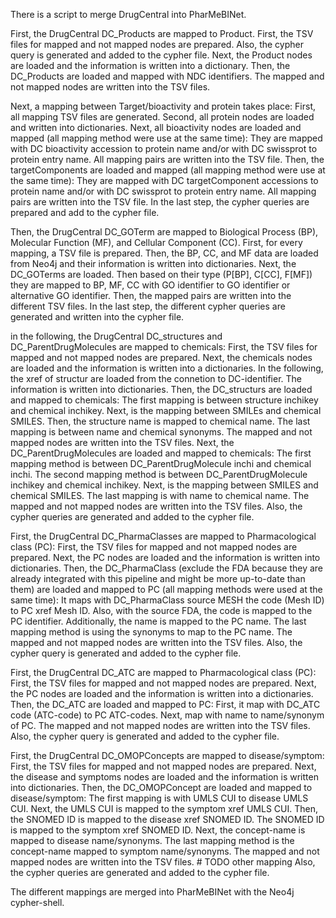 There is a script to merge DrugCentral into PharMeBINet.

First, the DrugCentral DC_Products are mapped to Product.
    First, the TSV files for mapped and not mapped nodes are prepared. Also, the cypher query is generated and added to the cypher file.
    Next, the Product nodes are loaded and the information is written into a dictionary.
    Then, the DC_Products are loaded and mapped with NDC identifiers. The mapped and not mapped nodes are written into the TSV files.

Next, a mapping between Target/bioactivity and protein takes place: 
    First, all mapping TSV files are generated.
    Second, all protein nodes are loaded and written into dictionaries.
    Next, all bioactivity nodes are loaded and mapped  (all mapping method were use at the same time):
        They are mapped with DC bioactivity accession to protein name and/or with DC swissprot to protein entry name.
    All mapping pairs are written into the TSV file.
    Then, the targetComponents are loaded and mapped  (all mapping method were use at the same time):
        They are mapped with DC targetComponent accessions to protein name and/or with DC swissprot to protein entry name.
    All mapping pairs are written into the TSV file.
    In the last step, the cypher queries are prepared and add to the cypher file.


Then, the DrugCentral DC_GOTerm are mapped to Biological Process (BP), Molecular Function (MF), and Cellular Component (CC).
    First, for every mapping, a TSV file is prepared.
    Then, the BP, CC, and MF data are loaded from Neo4j and their information is written into dictionaries.
    Next, the DC_GOTerms are loaded. Then based on their type (P[BP], C[CC], F[MF]) they are mapped to BP, MF, CC with GO identifier to GO identifier or alternative GO identifier. Then, the mapped pairs are written into the different TSV files.
    In the last step, the different cypher queries are generated and written into the cypher file.

in the following, the DrugCentral DC_structures and DC_ParentDrugMolecules are mapped to chemicals:
    First, the TSV files for mapped and not mapped nodes are prepared.
    Next, the chemicals nodes are loaded and the information is written into a dictionaries.
    In the following, the xref of structur are loaded from the connetion to DC-identifier. The information is written into dictionaries.
    Then, the DC_structurs are loaded and mapped to chemicals:
        The first mapping is between structure inchikey and chemical inchikey.
        Next, is the mapping between SMILEs and chemical SMILES.
        Then, the structure name is mapped to chemical name.
        The last mapping is between name and chemical synonyms.
    The mapped and not mapped nodes are written into the TSV files.
    Next, the DC_ParentDrugMolecules are loaded and mapped to chemicals:
        The first mapping method is between DC_ParentDrugMolecule inchi and chemical inchi.
        The second mapping method is between DC_ParentDrugMolecule inchikey and chemical inchikey.
        Next, is the mapping between SMILES and chemical SMILES.
        The last mapping is with name to chemical name.
    The mapped and not mapped nodes are written into the TSV files.
    Also, the cypher queries are generated and added to the cypher file.

First, the DrugCentral DC_PharmaClasses are mapped to Pharmacological class (PC):
    First, the TSV files for mapped and not mapped nodes are prepared. 
    Next, the PC nodes are loaded and the information is written into dictionaries.
    Then, the DC_PharmaClass (exclude the FDA because they are already integrated with this pipeline and might be more up-to-date than them) are loaded and mapped to PC (all mapping methods were used at the same time):
        It maps with DC_PharmaClass source MESH the code (Mesh ID) to PC xref Mesh ID.
        Also, with the source FDA, the code is mapped to the PC identifier.
        Additionally, the name is mapped to the PC name.
        The last mapping method is using the synonyms to map to the PC name.
    The mapped and not mapped nodes are written into the TSV files.
    Also, the cypher query is generated and added to the cypher file.

First, the DrugCentral DC_ATC are mapped to Pharmacological class (PC):
    First, the TSV files for mapped and not mapped nodes are prepared. 
    Next, the PC nodes are loaded and the information is written into a dictionaries.
    Then, the DC_ATC are loaded and mapped to PC:
        First, it map with DC_ATC code (ATC-code) to PC ATC-codes.
        Next, map with name to name/synonym of PC.
    The mapped and not mapped nodes are written into the TSV files.
    Also, the cypher query is generated and added to the cypher file.

First, the DrugCentral DC_OMOPConcepts are mapped to disease/symptom:
    First, the TSV files for mapped and not mapped nodes are prepared. 
    Next, the disease and symptoms nodes are loaded and the information is written into dictionaries.
    Then, the DC_OMOPConcept are loaded and mapped to disease/symptom:
        The first mapping is with UMLS CUI to disease UMLS CUI.
        Next, the UMLS CUI is mapped to the symptom xref UMLS CUI.
        Then, the SNOMED ID is mapped to the disease xref SNOMED ID.
        The SNOMED ID is mapped to the symptom xref SNOMED ID.
        Next, the concept-name is mapped to disease name/synonyms.
        The last mapping method is the concept-name mapped to symptom name/synonyms.
    The mapped and not mapped nodes are written into the TSV files.
    # TODO other mapping
    Also, the cypher queries are generated and added to the cypher file.


The different mappings are merged into PharMeBINet with the Neo4j cypher-shell.


